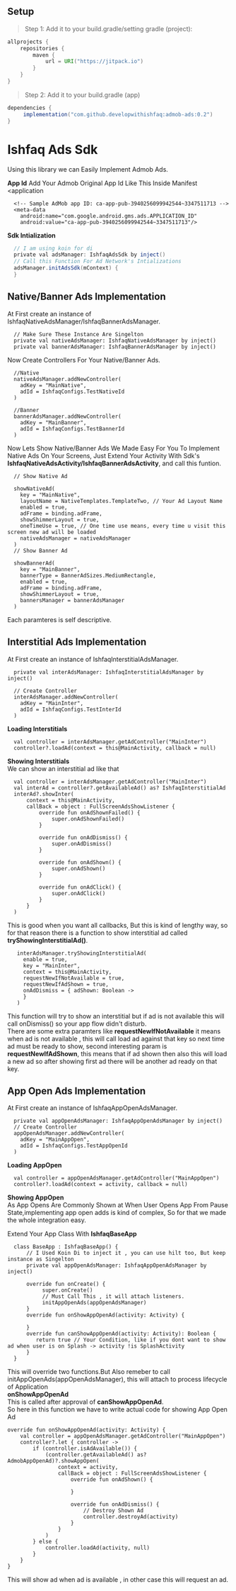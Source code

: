 ## Setup
> Step 1: Add it to your build.gradle/setting gradle (project):
```gradle
allprojects {
    repositories {
        maven {
            url = URI("https://jitpack.io")
        }
    }
}
```
> Step 2: Add it to your build.gradle (app)

```gradle
dependencies {
     implementation("com.github.developwithishfaq:admob-ads:0.2")
}
```

# Ishfaq Ads Sdk
Using this library we can Easily Implement Admob Ads.

**App Id**
Add Your Admob Original App Id Like This Inside Manifest <application 
```
  <!-- Sample AdMob app ID: ca-app-pub-3940256099942544~3347511713 -->
  <meta-data
    android:name="com.google.android.gms.ads.APPLICATION_ID"
    android:value="ca-app-pub-3940256099942544~3347511713"/>
```


**Sdk Intialization**
```gradle
  // I am using koin for di
  private val adsManager: IshfaqAdsSdk by inject()
  // Call this Function For Ad Network's Intializations
  adsManager.initAdsSdk(mContext) {
  }
```
## Native/Banner Ads Implementation
At First create an instance of IshfaqNativeAdsManager/IshfaqBannerAdsManager.
```
  // Make Sure These Instance Are Singelton
  private val nativeAdsManager: IshfaqNativeAdsManager by inject()
  private val bannerAdsManager: IshfaqBannerAdsManager by inject()
```
Now Create Controllers For Your Native/Banner Ads.
```
  //Native
  nativeAdsManager.addNewController(
    adKey = "MainNative",
    adId = IshfaqConfigs.TestNativeId
  )

  //Banner
  bannerAdsManager.addNewController(
    adKey = "MainBanner",
    adId = IshfaqConfigs.TestBannerId
  )
```
Now Lets Show Native/Banner Ads
We Made Easy For You To Implement Native Ads On Your Screens, Just Extend Your Activity With Sdk's **IshfaqNativeAdsActivity/IshfaqBannerAdsActivity**, and call this funtion.

```
  // Show Native Ad

  showNativeAd(
    key = "MainNative",
    layoutName = NativeTemplates.TemplateTwo, // Your Ad Layout Name 
    enabled = true,
    adFrame = binding.adFrame,
    showShimmerLayout = true,
    oneTimeUse = true, // One time use means, every time u visit this screen new ad will be loaded
    nativeAdsManager = nativeAdsManager
  )
  // Show Banner Ad 

  showBannerAd(
    key = "MainBanner",
    bannerType = BannerAdSizes.MediumRectangle,
    enabled = true,
    adFrame = binding.adFrame,
    showShimmerLayout = true,
    bannersManager = bannerAdsManager
  )
```
Each paramteres is self descriptive.

## Interstitial Ads Implementation
At First create an instance of IshfaqInterstitialAdsManager.
```
  private val interAdsManager: IshfaqInterstitialAdsManager by inject()

  // Create Controller
  interAdsManager.addNewController(
    adKey = "MainInter",
    adId = IshfaqConfigs.TestInterId
  )
```
**Loading Interstitials**
```
  val controller = interAdsManager.getAdController("MainInter")
  controller?.loadAd(context = this@MainActivity, callback = null)
```
**Showing Interstitials**<br>
We can show an interstitial ad like that
```
  val controller = interAdsManager.getAdController("MainInter")
  val interAd = controller?.getAvailableAd() as? IshfaqInterstitialAd
  interAd?.showInter(
      context = this@MainActivity,
      callBack = object : FullScreenAdsShowListener {
          override fun onAdShownFailed() {
              super.onAdShownFailed()
          }

          override fun onAdDismiss() {
              super.onAdDismiss()
          }

          override fun onAdShown() {
              super.onAdShown()
          }

          override fun onAdClick() {
              super.onAdClick()
          }
      }
  )
```
This is good when you want all callbacks, But this is kind of lengthy way, so for that reason there
is a function to show interstitial ad called **tryShowingInterstitialAd()**.
```
   interAdsManager.tryShowingInterstitialAd(
     enable = true,
     key = "MainInter",
     context = this@MainActivity,
     requestNewIfNotAvailable = true,
     requestNewIfAdShown = true,     
     onAdDismiss = { adShown: Boolean ->
     }
   )
```
This function will try to show an interstitial but if ad is not available this will call onDismiss() so your app flow 
didn't disturb.<br>
There are some extra paramters like **requestNewIfNotAvailable** it means when ad is not available , this will call load ad
against that key so next time ad must be ready to show, second interesting param is **requestNewIfAdShown**, this means 
that if ad shown then also this will load a new ad so after showing first ad there will be another ad ready on that key.
## App Open Ads Implementation
At First create an instance of IshfaqAppOpenAdsManager.
```
  private val appOpenAdsManager: IshfaqAppOpenAdsManager by inject()
  // Create Controller
  appOpenAdsManager.addNewController(
    adKey = "MainAppOpen",
    adId = IshfaqConfigs.TestAppOpenId
  )
```
**Loading AppOpen**
```
  val controller = appOpenAdsManager.getAdController("MainAppOpen")
  controller?.loadAd(context = activity, callback = null)
```
**Showing AppOpen**<br>
As App Opens Are Commonly Shown at When User Opens App From Pause State,implementing app open adds is kind of complex,
So for that we made the whole integration easy.

Extend Your App Class With **IshfaqBaseApp**
```
  class BaseApp : IshfaqBaseApp() {
      // I Used Koin Di to inject it , you can use hilt too, But keep instance as Singelton
      private val appOpenAdsManager: IshfaqAppOpenAdsManager by inject()

      override fun onCreate() {
           super.onCreate()
           // Must Call This , it will attach listeners.
           initAppOpenAds(appOpenAdsManager)
      }
      override fun onShowAppOpenAd(activity: Activity) {

      }
      override fun canShowAppOpenAd(activity: Activity): Boolean {
         return true // Your Condition, like if you dont want to show ad when user is on Splash -> activity !is SplashActivity
      }  
  }
```
This will override two functions.But Also remeber to call initAppOpenAds(appOpenAdsManager), this will attach to process lifecycle of Application<br>
**onShowAppOpenAd**<br>
This is called after approval of **canShowAppOpenAd**.<br>
So here in this function we have to write actual code for showing App Open Ad

```
override fun onShowAppOpenAd(activity: Activity) {
    val controller = appOpenAdsManager.getAdController("MainAppOpen")
    controller?.let { controller ->
        if (controller.isAdAvailable()) {
            (controller.getAvailableAd() as? AdmobAppOpenAd)?.showAppOpen(
                context = activity,
                callBack = object : FullScreenAdsShowListener {
                    override fun onAdShown() {

                    }

                    override fun onAdDismiss() {
                        // Destroy Shown Ad
                        controller.destroyAd(activity)
                    }
                }
            )
        } else {
            controller.loadAd(activity, null)
        }
    }
}
```
This will show ad when ad is available , in other case this will request an ad.



